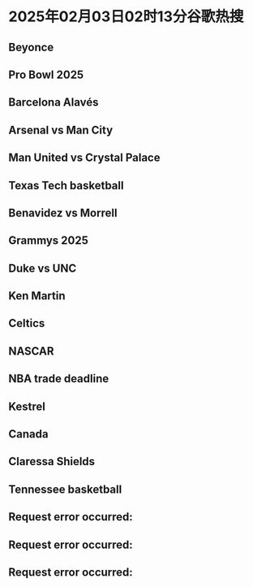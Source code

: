# 2025年02月03日02时13分谷歌热搜

## Beyonce

## Pro Bowl 2025

## Barcelona  Alavés

## Arsenal vs Man City

## Man United vs Crystal Palace

## Texas Tech basketball

## Benavidez vs Morrell

## Grammys 2025

## Duke vs UNC

## Ken Martin

## Celtics

## NASCAR

## NBA trade deadline

## Kestrel

## Canada

## Claressa Shields

## Tennessee basketball

## Request error occurred:

## Request error occurred:

## Request error occurred:

